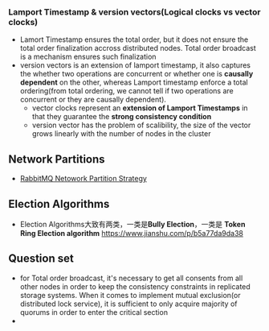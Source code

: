 ### Lamport Timestamp & version vectors(Logical clocks vs vector clocks)
- Lamort Timestamp ensures the total order, but it does not ensure the total order finalization accross distributed nodes. Total order broadcast is a mechanism ensures such finalization
- version vectors is an extension of lamport timestamp, it also captures the whether two operations are concurrent or whether one is **causally dependent** on the other, whereas Lamport timestamp enforce a total ordering(from total ordering, we cannot tell if two operations are concurrent or they are causally dependent).
  - vector clocks represent an **extension of Lamport Timestamps** in that they guarantee the **strong consistency condition**
  - version vector has the problem of scalibility, the size of the vector grows linearly with the number of nodes in the cluster

## Network Partitions
- [RabbitMQ Netowork Partition Strategy](https://www.rabbitmq.com/partitions.html)

## Election Algorithms
- Election Algorithms大致有两类，一类是**Bully Election**，一类是 **Token Ring Election algorithm** https://www.jianshu.com/p/b5a77da9da38
## Question set
- for Total order broadcast, it's necessary to get all consents from all other nodes in order to keep the consistency constraints in replicated storage systems. When it comes to implement mutual exclusion(or distributed lock service), it is sufficient to only acquire majority of quorums in order to enter the critical section
- 